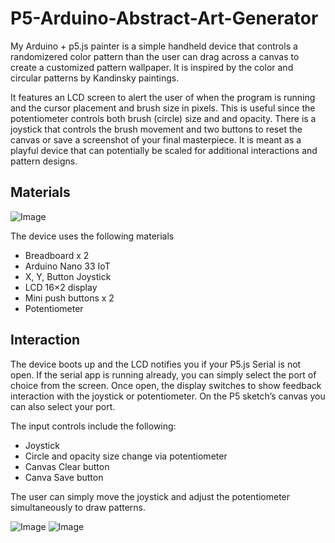 # P5-Arduino-Abstract-Art-Generator
My Arduino + p5.js painter is a simple handheld device that controls a randomizered color pattern than the user can drag across a canvas to create a customized pattern wallpaper. It is inspired by the color and circular patterns by Kandinsky paintings.

It features an LCD screen to alert the user of when the program is running and the cursor placement and brush size in pixels. This is useful since the potentiometer controls both brush (circle) size and and opacity. There is a joystick that controls the brush movement and two buttons to reset the canvas or save a screenshot of your final masterpiece. It is meant as a playful device that can potentially be scaled for additional interactions and pattern designs.

## Materials
![Image](https://gregdchan.com/wp-content/uploads/2021/08/Screen-Shot-2021-08-10-at-1.05.35-PM-980x625.png)

The device uses the following materials

* Breadboard x 2
* Arduino Nano 33 IoT
* X, Y, Button Joystick
* LCD 16×2 display
* Mini push buttons x 2
* Potentiometer

## Interaction
The device boots up and the LCD notifies you if your P5.js Serial is not open. If the serial app is running already, you can simply select the port of choice from the screen. Once open, the display switches to show feedback interaction with the joystick or potentiometer. On the P5 sketch’s canvas you can also select your port.

The input controls include the following:
* Joystick
* Circle and opacity size change via potentiometer
* Canvas Clear button
* Canva Save button

The user can simply move the joystick and adjust the potentiometer simultaneously to draw patterns.

![Image](https://i2.wp.com/gregdchan.com/wp-content/uploads/2021/08/myPortrait4.jpeg)
![Image](https://i1.wp.com/gregdchan.com/wp-content/uploads/2021/08/myPortrait-3.jpeg)
